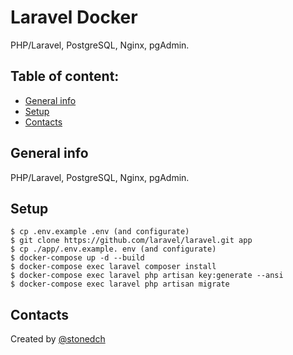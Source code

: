 # Laravel Docker

PHP/Laravel, PostgreSQL, Nginx, pgAdmin.

## Table of content:

- [General info](#general-info)
- [Setup](#setup)
- [Contacts](#contacts)

## General info

PHP/Laravel, PostgreSQL, Nginx, pgAdmin.

## Setup

```console
$ cp .env.example .env (and configurate)
$ git clone https://github.com/laravel/laravel.git app
$ cp ./app/.env.example. env (and configurate)
$ docker-compose up -d --build
$ docker-compose exec laravel composer install
$ docker-compose exec laravel php artisan key:generate --ansi
$ docker-compose exec laravel php artisan migrate
```

## Contacts

Created by [@stonedch](https://github.com/stonedch)
